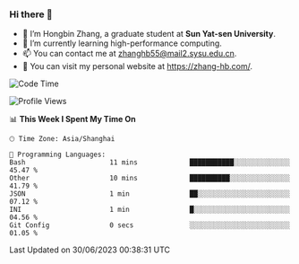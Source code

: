 ### Hi there 👋

- 🔭 I’m Hongbin Zhang, a graduate student at **Sun Yat-sen University**.
- 🌱 I’m currently learning high-performance computing.
- 📫 You can contact me at zhanghb55@mail2.sysu.edu.cn.
- 👀 You can visit my personal website at https://zhang-hb.com/.

<!--START_SECTION:waka-->
![Code Time](http://img.shields.io/badge/Code%20Time-214%20hrs%2026%20mins-blue)

![Profile Views](http://img.shields.io/badge/Profile%20Views-7-blue)

📊 **This Week I Spent My Time On** 

```text
🕑︎ Time Zone: Asia/Shanghai

💬 Programming Languages: 
Bash                     11 mins             ███████████░░░░░░░░░░░░░░   45.47 % 
Other                    10 mins             ██████████░░░░░░░░░░░░░░░   41.79 % 
JSON                     1 min               ██░░░░░░░░░░░░░░░░░░░░░░░   07.12 % 
INI                      1 min               █░░░░░░░░░░░░░░░░░░░░░░░░   04.56 % 
Git Config               0 secs              ░░░░░░░░░░░░░░░░░░░░░░░░░   01.05 % 
```


 Last Updated on 30/06/2023 00:38:31 UTC
<!--END_SECTION:waka-->